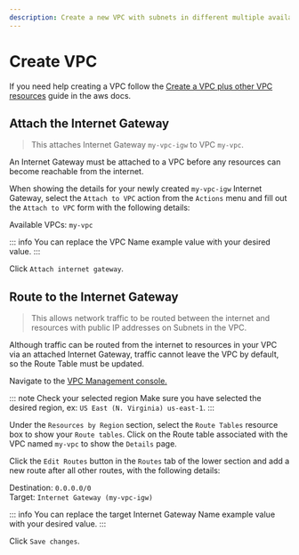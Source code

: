 ```yaml
---
description: Create a new VPC with subnets in different multiple availability zones and internet connectivity.
---
```


# Create VPC

If you need help creating a VPC follow the [Create a VPC plus other VPC resources](https://docs.aws.amazon.com/vpc/latest/userguide/create-vpc.html#create-vpc-and-other-resources) guide in the aws docs.

## Attach the Internet Gateway

> This attaches Internet Gateway `my-vpc-igw` to VPC `my-vpc`.

An Internet Gateway must be attached to a VPC before any resources can become reachable from the internet.

When showing the details for your newly created `my-vpc-igw` Internet Gateway, select the `Attach to VPC` action from the `Actions` menu and fill out the `Attach to VPC` form with the following details:

Available VPCs: `my-vpc`

::: info
You can replace the VPC Name example value with your desired value.
:::

Click `Attach internet gateway`.

## Route to the Internet Gateway

> This allows network traffic to be routed between the internet and resources with public IP addresses on Subnets in the VPC.

Although traffic can be routed from the internet to resources in your VPC via an attached Internet Gateway, traffic cannot leave the VPC by default, so the Route Table must be updated.

Navigate to the [VPC Management console.](https://console.aws.amazon.com/vpc)

::: note Check your selected region
Make sure you have selected the desired region, ex: `US East (N. Virginia) us-east-1`.
:::

Under the `Resources by Region` section, select the `Route Tables` resource box to show your `Route tables`. Click on the Route table associated with the VPC named `my-vpc` to show the `Details` page.

Click the `Edit Routes` button in the `Routes` tab of the lower section and add a new route after all other routes, with the following details:

Destination: `0.0.0.0/0`\
Target: `Internet Gateway (my-vpc-igw)`

::: info
You can replace the target Internet Gateway Name example value with your desired value.
:::

Click `Save changes`.
